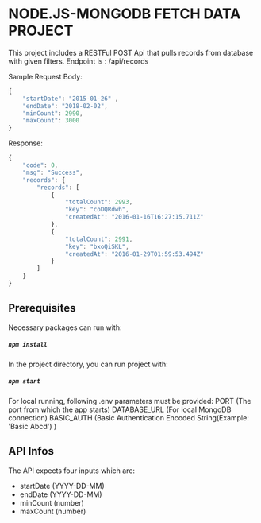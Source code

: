 # NODE.JS-MONGODB FETCH DATA PROJECT

This project includes a RESTFul POST Api that pulls records from database with given filters. 
Endpoint is : /api/records

Sample Request Body:
```javascript
{
    "startDate": "2015-01-26" ,
    "endDate": "2018-02-02",
    "minCount": 2990,
    "maxCount": 3000
}
```
Response:
```javascript
{
    "code": 0,
    "msg": "Success",
    "records": {
        "records": [
            {
                "totalCount": 2993,
                "key": "coDQRdwh",
                "createdAt": "2016-01-16T16:27:15.711Z"
            },
            {
                "totalCount": 2991,
                "key": "bxoQiSKL",
                "createdAt": "2016-01-29T01:59:53.494Z"
            }
        ]
    }
}
```


## Prerequisites
Necessary packages can run with:
##### `npm install`
In the project directory, you can run project with: 
##### `npm start`

For local running, following .env parameters must be provided:
PORT (The port from which the app starts)
DATABASE_URL (For local MongoDB connection)
BASIC_AUTH (Basic Authentication Encoded String(Example: 'Basic Abcd') )

## API Infos

The API expects four inputs which are:
- startDate (YYYY-DD-MM)
- endDate (YYYY-DD-MM)
- minCount (number)
- maxCount (number)